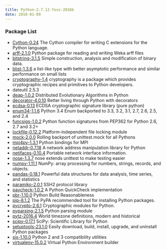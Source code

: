 ```yaml
---
title: Python-2.7.12-foss-2016b
date: 2018-01-09
---
```


### Package List
  * [Cython-0.24](https://pypi.org/project/Cython/) The Cython compiler for writing C extensions for the Python language.
  * [arff-2.1.0](https://pypi.org/project/arff/) Python package for reading and writing Weka arff files
  * [bitstring-3.1.5](https://pypi.org/project/bitstring/) Simple construction, analysis and modification of binary data.
  * [blist-1.3.6](https://pypi.org/project/blist/) a list-like type with better asymptotic performance and similar performance on small lists
  * [cryptography-1.4](http://pypi.org/project/cryptography/) cryptography is a package which provides cryptographic recipes and primitives to Python developers.
  * dateutil 2.5.3
  * [deap-1.0.2](https://pypi.org/project/deap/) Distributed Evolutionary Algorithms in Python
  * [decorator-4.0.10](https://pypi.org/project/decorator/) Better living through Python with decorators
  * [ecdsa-0.13](https://pypi.org/project/ecdsa/) ECDSA cryptographic signature library (pure python)
  * [enum34-1.1.6](https://pypi.org/project/enum34/) Python 3.4 Enum backported to 3.3, 3.2, 3.1, 2.7, 2.6, 2.5, and 2.4
  * [funcsigs-1.0.2](https://pypi.org/project/funcsigs/) Python function signatures from PEP362 for Python 2.6, 2.7 and 3.2+
  * [lockfile-0.12.2](https://pypi.org/project/lockfile/) Platform-independent file locking module
  * [mock-2.0.0](http://pypi.org/project/mock/) Rolling backport of unittest.mock for all Pythons
  * [mpi4py-1.3.1](https://pypi.org/project/mpi4py/) Python bindings for MPI
  * [netaddr-0.7.18](https://pypi.org/project/netaddr/) A network address manipulation library for Python
  * [netifaces-0.10.4](https://pypi.org/project/netifaces/) Portable network interface information.
  * [nose-1.3.7](https://pypi.org/project/nose/) nose extends unittest to make testing easier
  * [numpy-1.11.1](https://pypi.org/project/numpy/) NumPy: array processing for numbers, strings, records, and objects.
  * [pandas-0.18.1](https://pypi.org/project/pandas/) Powerful data structures for data analysis, time series, and statistics
  * [paramiko-2.0.1](http://pypi.org/project/paramiko/) SSH2 protocol library
  * [paycheck-1.0.2](https://pypi.org/project/paycheck/) A Python QuickCheck implementation
  * [pbr-1.10.0](https://pypi.org/project/pbr/) Python Build Reasonableness
  * [pip-8.1.2](https://pypi.org/project/pip/) The PyPA recommended tool for installing Python packages.
  * [pycrypto-2.6.1](https://pypi.org/project/pycrypto/) Cryptographic modules for Python.
  * [pyparsing-2.1.5](https://pypi.org/project/pyparsing/) Python parsing module
  * [pytz-2016.4](http://pypi.org/project/pytz/) World timezone definitions, modern and historical
  * [scipy-0.17.1](https://pypi.org/project/scipy/) SciPy: Scientific Library for Python
  * [setuptools-23.1.0](https://pypi.org/project/setuptools/) Easily download, build, install, upgrade, and uninstall Python packages
  * [six-1.10.0](https://pypi.org/project/six/) Python 2 and 3 compatibility utilities
  * [virtualenv-15.0.2](https://pypi.org/project/virtualenv/) Virtual Python Environment builder
